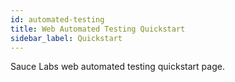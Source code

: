 ```yaml
---
id: automated-testing
title: Web Automated Testing Quickstart
sidebar_label: Quickstart
---
```


Sauce Labs web automated testing quickstart page.